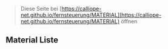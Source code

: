 
> Diese Seite bei [https://calliope-net.github.io/fernsteuerung/MATERIAL](https://calliope-net.github.io/fernsteuerung/MATERIAL) öffnen


## Material Liste
